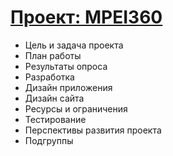 [<h1>Проект: MPEI360</h1>](index1.html)
<ul>
<li>Цель и задача проекта</li>
<li>План работы</li>
<li>Результаты опроса</li>
<li>Разработка</li>
<li>Дизайн приложения</li>
<li>Дизайн сайта</li>
<li>Ресурсы и ограничения</li>
<li>Тестирование</li>
<li>Перспективы развития проекта</li> 
<li>Подгруппы</li>
</ul>
